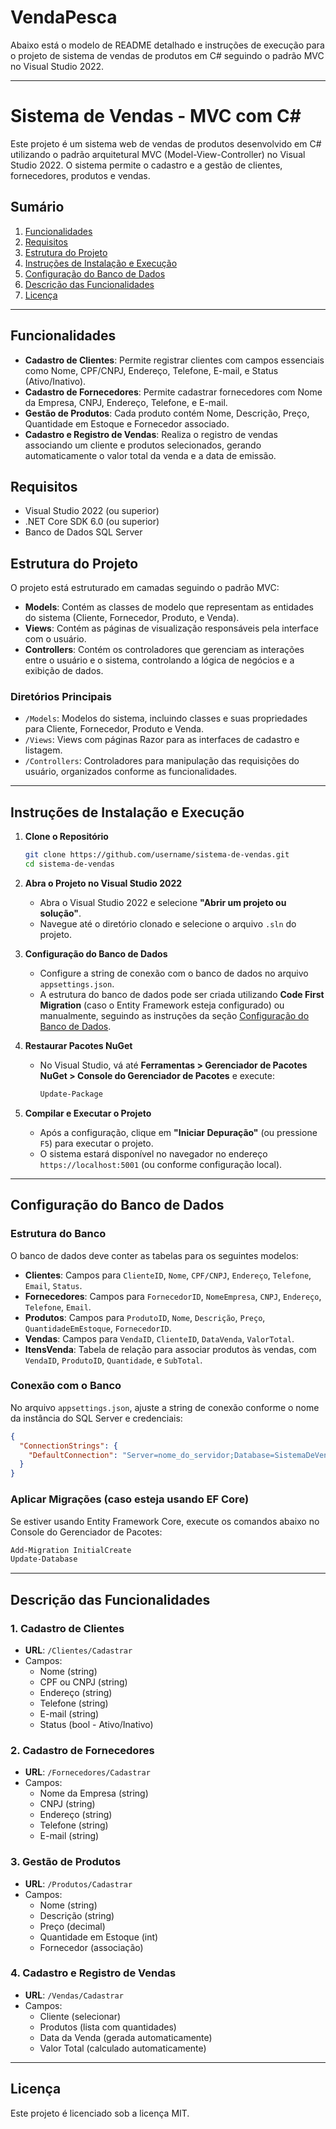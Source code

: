 # VendaPesca

Abaixo está o modelo de README detalhado e instruções de execução para o projeto de sistema de vendas de produtos em C# seguindo o padrão MVC no Visual Studio 2022.

---

# Sistema de Vendas - MVC com C#

Este projeto é um sistema web de vendas de produtos desenvolvido em C# utilizando o padrão arquitetural MVC (Model-View-Controller) no Visual Studio 2022. O sistema permite o cadastro e a gestão de clientes, fornecedores, produtos e vendas.

## Sumário

1. [Funcionalidades](#funcionalidades)
2. [Requisitos](#requisitos)
3. [Estrutura do Projeto](#estrutura-do-projeto)
4. [Instruções de Instalação e Execução](#instruções-de-instalação-e-execução)
5. [Configuração do Banco de Dados](#configuração-do-banco-de-dados)
6. [Descrição das Funcionalidades](#descrição-das-funcionalidades)
7. [Licença](#licença)

---

## Funcionalidades

- **Cadastro de Clientes**: Permite registrar clientes com campos essenciais como Nome, CPF/CNPJ, Endereço, Telefone, E-mail, e Status (Ativo/Inativo).
- **Cadastro de Fornecedores**: Permite cadastrar fornecedores com Nome da Empresa, CNPJ, Endereço, Telefone, e E-mail.
- **Gestão de Produtos**: Cada produto contém Nome, Descrição, Preço, Quantidade em Estoque e Fornecedor associado.
- **Cadastro e Registro de Vendas**: Realiza o registro de vendas associando um cliente e produtos selecionados, gerando automaticamente o valor total da venda e a data de emissão.

## Requisitos

- Visual Studio 2022 (ou superior)
- .NET Core SDK 6.0 (ou superior)
- Banco de Dados SQL Server

## Estrutura do Projeto

O projeto está estruturado em camadas seguindo o padrão MVC:

- **Models**: Contém as classes de modelo que representam as entidades do sistema (Cliente, Fornecedor, Produto, e Venda).
- **Views**: Contém as páginas de visualização responsáveis pela interface com o usuário.
- **Controllers**: Contém os controladores que gerenciam as interações entre o usuário e o sistema, controlando a lógica de negócios e a exibição de dados.
  
### Diretórios Principais

- `/Models`: Modelos do sistema, incluindo classes e suas propriedades para Cliente, Fornecedor, Produto e Venda.
- `/Views`: Views com páginas Razor para as interfaces de cadastro e listagem.
- `/Controllers`: Controladores para manipulação das requisições do usuário, organizados conforme as funcionalidades.
  
---

## Instruções de Instalação e Execução

1. **Clone o Repositório**
   ```bash
   git clone https://github.com/username/sistema-de-vendas.git
   cd sistema-de-vendas
   ```

2. **Abra o Projeto no Visual Studio 2022**
   - Abra o Visual Studio 2022 e selecione **"Abrir um projeto ou solução"**.
   - Navegue até o diretório clonado e selecione o arquivo `.sln` do projeto.

3. **Configuração do Banco de Dados**
   - Configure a string de conexão com o banco de dados no arquivo `appsettings.json`.
   - A estrutura do banco de dados pode ser criada utilizando **Code First Migration** (caso o Entity Framework esteja configurado) ou manualmente, seguindo as instruções da seção [Configuração do Banco de Dados](#configuração-do-banco-de-dados).

4. **Restaurar Pacotes NuGet**
   - No Visual Studio, vá até **Ferramentas > Gerenciador de Pacotes NuGet > Console do Gerenciador de Pacotes** e execute:
     ```powershell
     Update-Package
     ```

5. **Compilar e Executar o Projeto**
   - Após a configuração, clique em **"Iniciar Depuração"** (ou pressione `F5`) para executar o projeto.
   - O sistema estará disponível no navegador no endereço `https://localhost:5001` (ou conforme configuração local).

---

## Configuração do Banco de Dados

### Estrutura do Banco

O banco de dados deve conter as tabelas para os seguintes modelos:

- **Clientes**: Campos para `ClienteID`, `Nome`, `CPF/CNPJ`, `Endereço`, `Telefone`, `Email`, `Status`.
- **Fornecedores**: Campos para `FornecedorID`, `NomeEmpresa`, `CNPJ`, `Endereço`, `Telefone`, `Email`.
- **Produtos**: Campos para `ProdutoID`, `Nome`, `Descrição`, `Preço`, `QuantidadeEmEstoque`, `FornecedorID`.
- **Vendas**: Campos para `VendaID`, `ClienteID`, `DataVenda`, `ValorTotal`.
- **ItensVenda**: Tabela de relação para associar produtos às vendas, com `VendaID`, `ProdutoID`, `Quantidade`, e `SubTotal`.

### Conexão com o Banco

No arquivo `appsettings.json`, ajuste a string de conexão conforme o nome da instância do SQL Server e credenciais:

```json
{
  "ConnectionStrings": {
    "DefaultConnection": "Server=nome_do_servidor;Database=SistemaDeVendasDB;User Id=usuario;Password=senha;"
  }
}
```

### Aplicar Migrações (caso esteja usando EF Core)

Se estiver usando Entity Framework Core, execute os comandos abaixo no Console do Gerenciador de Pacotes:

```powershell
Add-Migration InitialCreate
Update-Database
```

---

## Descrição das Funcionalidades

### 1. Cadastro de Clientes

- **URL**: `/Clientes/Cadastrar`
- Campos:
  - Nome (string)
  - CPF ou CNPJ (string)
  - Endereço (string)
  - Telefone (string)
  - E-mail (string)
  - Status (bool - Ativo/Inativo)

### 2. Cadastro de Fornecedores

- **URL**: `/Fornecedores/Cadastrar`
- Campos:
  - Nome da Empresa (string)
  - CNPJ (string)
  - Endereço (string)
  - Telefone (string)
  - E-mail (string)

### 3. Gestão de Produtos

- **URL**: `/Produtos/Cadastrar`
- Campos:
  - Nome (string)
  - Descrição (string)
  - Preço (decimal)
  - Quantidade em Estoque (int)
  - Fornecedor (associação)

### 4. Cadastro e Registro de Vendas

- **URL**: `/Vendas/Cadastrar`
- Campos:
  - Cliente (selecionar)
  - Produtos (lista com quantidades)
  - Data da Venda (gerada automaticamente)
  - Valor Total (calculado automaticamente)

---

## Licença

Este projeto é licenciado sob a licença MIT.
